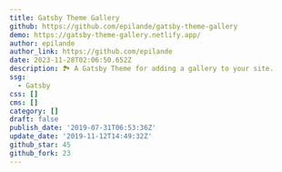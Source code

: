 ```yaml
---
title: Gatsby Theme Gallery
github: https://github.com/epilande/gatsby-theme-gallery
demo: https://gatsby-theme-gallery.netlify.app/
author: epilande
author_link: https://github.com/epilande
date: 2023-11-28T02:06:50.652Z
description: 🏞 A Gatsby Theme for adding a gallery to your site.
ssg:
  - Gatsby
css: []
cms: []
category: []
draft: false
publish_date: '2019-07-31T06:53:36Z'
update_date: '2019-11-12T14:49:32Z'
github_star: 45
github_fork: 23
---
```


